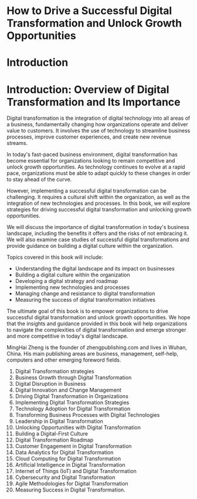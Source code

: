 # How to Drive a Successful Digital Transformation and Unlock Growth Opportunities

# Introduction

Introduction: Overview of Digital Transformation and Its Importance
===================================================================

Digital transformation is the integration of digital technology into all areas of a business, fundamentally changing how organizations operate and deliver value to customers. It involves the use of technology to streamline business processes, improve customer experiences, and create new revenue streams.

In today's fast-paced business environment, digital transformation has become essential for organizations looking to remain competitive and unlock growth opportunities. As technology continues to evolve at a rapid pace, organizations must be able to adapt quickly to these changes in order to stay ahead of the curve.

However, implementing a successful digital transformation can be challenging. It requires a cultural shift within the organization, as well as the integration of new technologies and processes. In this book, we will explore strategies for driving successful digital transformation and unlocking growth opportunities.

We will discuss the importance of digital transformation in today's business landscape, including the benefits it offers and the risks of not embracing it. We will also examine case studies of successful digital transformations and provide guidance on building a digital culture within the organization.

Topics covered in this book will include:

* Understanding the digital landscape and its impact on businesses
* Building a digital culture within the organization
* Developing a digital strategy and roadmap
* Implementing new technologies and processes
* Managing change and resistance to digital transformation
* Measuring the success of digital transformation initiatives

The ultimate goal of this book is to empower organizations to drive successful digital transformation and unlock growth opportunities. We hope that the insights and guidance provided in this book will help organizations to navigate the complexities of digital transformation and emerge stronger and more competitive in today's digital landscape.


MingHai Zheng is the founder of zhengpublishing.com and lives in Wuhan, China. His main publishing areas are business, management, self-help, computers and other emerging foreword fields.



1. Digital Transformation strategies
2. Business Growth through Digital Transformation
3. Digital Disruption in Business
4. Digital Innovation and Change Management
5. Driving Digital Transformation in Organizations
6. Implementing Digital Transformation Strategies
7. Technology Adoption for Digital Transformation
8. Transforming Business Processes with Digital Technologies
9. Leadership in Digital Transformation
10. Unlocking Opportunities with Digital Transformation
11. Building a Digital-First Culture
12. Digital Transformation Roadmap
13. Customer Engagement in Digital Transformation
14. Data Analytics for Digital Transformation
15. Cloud Computing for Digital Transformation
16. Artificial Intelligence in Digital Transformation
17. Internet of Things (IoT) and Digital Transformation
18. Cybersecurity and Digital Transformation
19. Agile Methodologies for Digital Transformation
20. Measuring Success in Digital Transformation.

